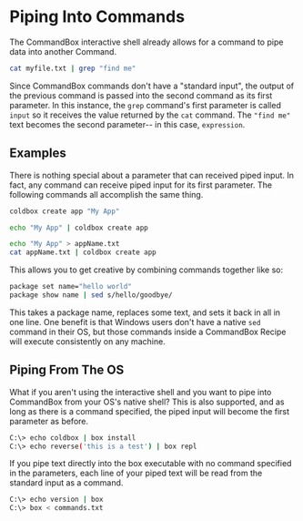 # Piping Into Commands

The CommandBox interactive shell already allows for a command to pipe data into another Command.

```bash
cat myfile.txt | grep "find me"
```

Since CommandBox commands don't have a "standard input", the output of the previous command is passed into the second command as its first parameter.  In this instance, the `grep` command's first parameter is called `input` so it receives the value returned by the `cat` command.  The `"find me"` text becomes the second parameter-- in this case, `expression`.  

## Examples

There is nothing special about a parameter that can received piped input.  In fact, any command can receive piped input for its first parameter.  The following commands all accomplish the same thing.

```bash
coldbox create app "My App"
```

```bash
echo "My App" | coldbox create app
```

```bash
echo "My App" > appName.txt
cat appName.txt | coldbox create app
```

This allows you to get creative by combining commands together like so:

```bash
package set name="hello world"
package show name | sed s/hello/goodbye/
```

This takes a package name, replaces some text, and sets it back in all in one line.  One benefit is that Windows users don't have a native `sed` command in their OS, but those commands inside a CommandBox Recipe will execute consistently on any machine.  

## Piping From The OS

What if you aren't using the interactive shell and you want to pipe into CommandBox from your OS's native shell?  This is also supported, and as long as there is a command specified, the piped input will become the first parameter as before.

```bash
C:\> echo coldbox | box install
C:\> echo reverse('this is a test') | box repl
```

If you pipe text directly into the box executable with no command specified in the parameters, each line of your piped text will be read from the standard input as a command.

```bash
C:\> echo version | box
C:\> box < commands.txt
```


